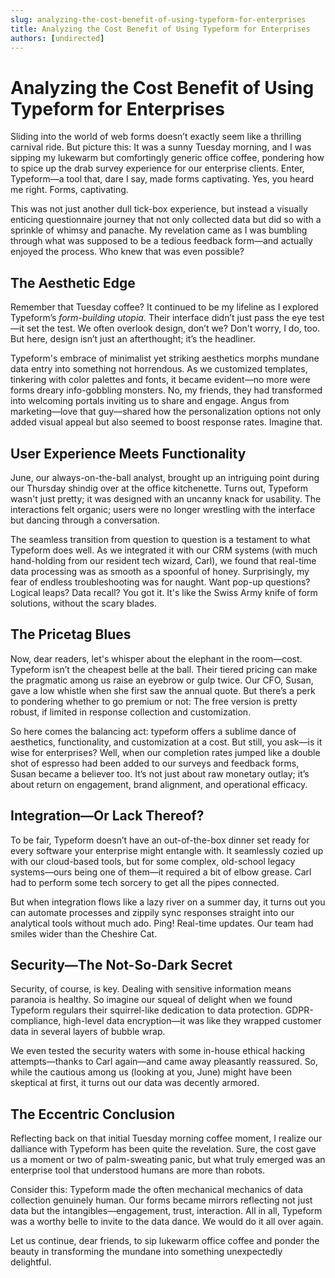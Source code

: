 ```yaml
---
slug: analyzing-the-cost-benefit-of-using-typeform-for-enterprises
title: Analyzing the Cost Benefit of Using Typeform for Enterprises
authors: [undirected]
---
```



# Analyzing the Cost Benefit of Using Typeform for Enterprises

Sliding into the world of web forms doesn’t exactly seem like a thrilling carnival ride. But picture this: It was a sunny Tuesday morning, and I was sipping my lukewarm but comfortingly generic office coffee, pondering how to spice up the drab survey experience for our enterprise clients. Enter, Typeform—a tool that, dare I say, made forms captivating. Yes, you heard me right. Forms, captivating. 

This was not just another dull tick-box experience, but instead a visually enticing questionnaire journey that not only collected data but did so with a sprinkle of whimsy and panache. My revelation came as I was bumbling through what was supposed to be a tedious feedback form—and actually enjoyed the process. Who knew that was even possible?

## The Aesthetic Edge

Remember that Tuesday coffee? It continued to be my lifeline as I explored Typeform’s *form-building utopia.* Their interface didn’t just pass the eye test—it set the test. We often overlook design, don’t we? Don't worry, I do, too. But here, design isn’t just an afterthought; it’s the headliner. 

Typeform's embrace of minimalist yet striking aesthetics morphs mundane data entry into something not horrendous. As we customized templates, tinkering with color palettes and fonts, it became evident—no more were forms dreary info-gobbling monsters. No, my friends, they had transformed into welcoming portals inviting us to share and engage. Angus from marketing—love that guy—shared how the personalization options not only added visual appeal but also seemed to boost response rates. Imagine that.

## User Experience Meets Functionality

June, our always-on-the-ball analyst, brought up an intriguing point during our Thursday shindig over at the office kitchenette. Turns out, Typeform wasn't just pretty; it was designed with an uncanny knack for usability. The interactions felt organic; users were no longer wrestling with the interface but dancing through a conversation.

The seamless transition from question to question is a testament to what Typeform does well. As we integrated it with our CRM systems (with much hand-holding from our resident tech wizard, Carl), we found that real-time data processing was as smooth as a spoonful of honey. Surprisingly, my fear of endless troubleshooting was for naught. Want pop-up questions? Logical leaps? Data recall? You got it. It's like the Swiss Army knife of form solutions, without the scary blades.

## The Pricetag Blues

Now, dear readers, let's whisper about the elephant in the room—cost. Typeform isn’t the cheapest belle at the ball. Their tiered pricing can make the pragmatic among us raise an eyebrow or gulp twice. Our CFO, Susan, gave a low whistle when she first saw the annual quote. But there’s a perk to pondering whether to go premium or not: The free version is pretty robust, if limited in response collection and customization.

So here comes the balancing act: typeform offers a sublime dance of aesthetics, functionality, and customization at a cost. But still, you ask—is it wise for enterprises? Well, when our completion rates jumped like a double shot of espresso had been added to our surveys and feedback forms, Susan became a believer too. It’s not just about raw monetary outlay; it’s about return on engagement, brand alignment, and operational efficacy.

## Integration—Or Lack Thereof?

To be fair, Typeform doesn’t have an out-of-the-box dinner set ready for every software your enterprise might entangle with. It seamlessly cozied up with our cloud-based tools, but for some complex, old-school legacy systems—ours being one of them—it required a bit of elbow grease. Carl had to perform some tech sorcery to get all the pipes connected.

But when integration flows like a lazy river on a summer day, it turns out you can automate processes and zippily sync responses straight into our analytical tools without much ado. Ping! Real-time updates. Our team had smiles wider than the Cheshire Cat.

## Security—The Not-So-Dark Secret

Security, of course, is key. Dealing with sensitive information means paranoia is healthy. So imagine our squeal of delight when we found Typeform regulars their squirrel-like dedication to data protection. GDPR-compliance, high-level data encryption—it was like they wrapped customer data in several layers of bubble wrap.

We even tested the security waters with some in-house ethical hacking attempts—thanks to Carl again—and came away pleasantly reassured. So, while the cautious among us (looking at you, June) might have been skeptical at first, it turns out our data was decently armored. 

## The Eccentric Conclusion

Reflecting back on that initial Tuesday morning coffee moment, I realize our dalliance with Typeform has been quite the revelation. Sure, the cost gave us a moment or two of palm-sweating panic, but what truly emerged was an enterprise tool that understood humans are more than robots. 

Consider this: Typeform made the often mechanical mechanics of data collection genuinely human. Our forms became mirrors reflecting not just data but the intangibles—engagement, trust, interaction. All in all, Typeform was a worthy belle to invite to the data dance. We would do it all over again.

Let us continue, dear friends, to sip lukewarm office coffee and ponder the beauty in transforming the mundane into something unexpectedly delightful.